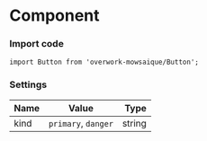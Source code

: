 # Component

### Import code 
```
import Button from 'overwork-mowsaique/Button';
```
### Settings
| Name        | Value           | Type  |
| ------------- |:-------------:| -----:|
| kind      | `primary`, `danger` | string |